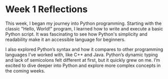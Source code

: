 # Week 1 Reflections

This week, I began my journey into Python programming. Starting with the classic "Hello, World!" program, I learned how to write and execute a basic Python script. It was fascinating to see how Python's simplicity and readability make it an accessible language for beginners.

I also explored Python’s syntax and how it compares to other programming languages I’ve worked with, like C++ and Java. Python’s dynamic typing and lack of semicolons felt different at first, but it quickly grew on me. I’m excited to dive deeper into Python and explore more complex concepts in the coming weeks.
